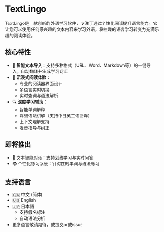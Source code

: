 # TextLingo

TextLingo是一款创新的外语学习软件，专注于通过个性化阅读提升语言能力。它让您可以使用任何感兴趣的文本内容来学习外语，将枯燥的语言学习转变为充满乐趣的阅读体验。


## 核心特性

- 🎯 **智能文本导入**：支持多种格式（URL、Word、Markdown等）的一键导入，自动翻译并生成学习词汇
- 📖 **沉浸式阅读体验**：
  - 专业的阅读器界面设计
  - 多语言实时切换
  - 实时查词与语法解析
- 🔍 **深度学习辅助**：
  - 智能单词解释
  - 详细语法讲解（支持中日英三语互译）
  - 上下文理解支持
  - 发音指导与纠正

## 即将推出
- 📝 文本智能对话：支持划线学习与实时问答
- 📚 个性化练习系统：针对性的单词与语法练习

## 支持语言
- 🇨🇳 中文 (简体)
- 🇺🇸 English
- 🇯🇵 日本語
  - 支持假名标注
  - 自动语法分析
- 更多语言敬请期待，或提交pr或issue
